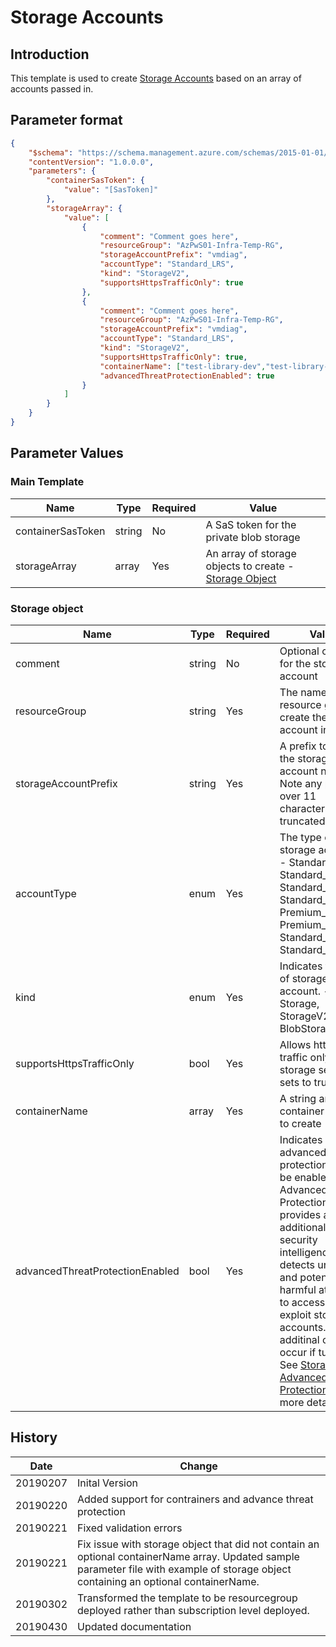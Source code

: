# Storage Accounts

## Introduction

This template is used to create [Storage Accounts](https://docs.microsoft.com/en-us/azure/templates/microsoft.storage/2018-02-01/storageaccounts) based on an array of accounts passed in.

## Parameter format

```JSON
{
    "$schema": "https://schema.management.azure.com/schemas/2015-01-01/deploymentParameters.json#",
    "contentVersion": "1.0.0.0",
    "parameters": {
        "containerSasToken": {
            "value": "[SasToken]"
        },
        "storageArray": {
            "value": [
                {
                    "comment": "Comment goes here",
                    "resourceGroup": "AzPwS01-Infra-Temp-RG",
                    "storageAccountPrefix": "vmdiag",
                    "accountType": "Standard_LRS",
                    "kind": "StorageV2",
                    "supportsHttpsTrafficOnly": true
                },
                {
                    "comment": "Comment goes here",
                    "resourceGroup": "AzPwS01-Infra-Temp-RG",
                    "storageAccountPrefix": "vmdiag",
                    "accountType": "Standard_LRS",
                    "kind": "StorageV2",
                    "supportsHttpsTrafficOnly": true,
                    "containerName": ["test-library-dev","test-library-release"],
                    "advancedThreatProtectionEnabled": true
                }
            ]
        }
    }
}
```

## Parameter Values

### Main Template

|Name        |Type   |Required |Value                               |
|------------|-------|---------|------------------------------------|
|containerSasToken |string |No      |A SaS token for the private blob storage |
|storageArray |array |Yes      |An array of storage objects to create - [Storage Object](###storage-object) |

### Storage object

|Name        |Type   |Required |Value                               |
|------------|-------|---------|------------------------------------|
|comment     |string |No       | Optional comment for the storage account|
|resourceGroup| string |Yes | The name of the resource group to create the storage account in.|
|storageAccountPrefix|string|Yes| A prefix to add to the storage account name.  Note any prefix over 11 characters will be truncated.|
|accountType |enum   |Yes | The type of storage account.  - Standard_LRS, Standard_GRS, Standard_RAGRS, Standard_ZRS, Premium_LRS, Premium_ZRS, Standard_GZRS, Standard_RAGZRS
|kind|enum| Yes| Indicates the type of storage account. - Storage, StorageV2, BlobStorage|
|supportsHttpsTrafficOnly|bool|Yes|Allows https traffic only to storage service if sets to true.|
|containerName| array| Yes | A string array of container names to create|
|advancedThreatProtectionEnabled| bool| Yes|Indicates if advanced threat protection should be enabled.  Advanced Threat Protection provides an additional layer of security intelligence that detects unusual and potentially harmful attempts to access or exploit storage accounts.  Note additinal costs will occur if turned on. See [Storage Advanced threat Protection](https://docs.microsoft.com/en-us/azure/storage/common/storage-advanced-threat-protection) for more details.|

## History

|Date       | Change                |
|-----------|-----------------------|
|20190207 | Inital Version|
|20190220 | Added support for contrainers and advance threat protection|
|20190221 | Fixed validation errors|
|20190221 | Fix issue with storage object that did not contain an optional containerName array. Updated sample parameter file with example of storage object containing an optional containerName.|
|20190302| Transformed the template to be resourcegroup deployed rather than subscription level deployed.|
|20190430 | Updated documentation|
